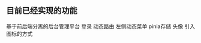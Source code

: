 ## 目前已经实现的功能
基于前后端分离的后台管理平台
登录
动态路由
左侧动态菜单
pinia存储
头像
引入图标的方式
<el-icon :size="20">
    <i-ep-house />
</el-icon>